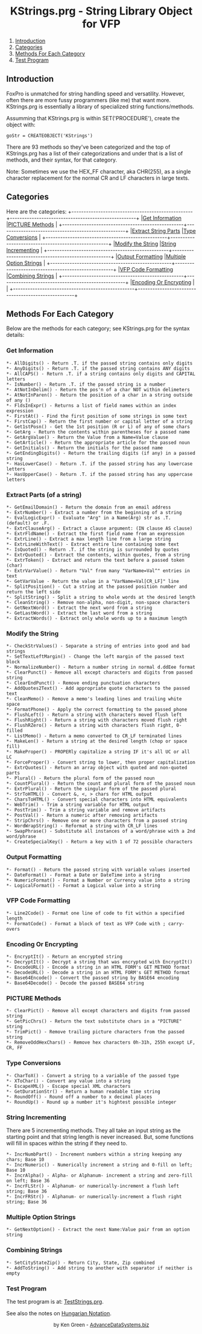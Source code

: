 # <center>KStrings.prg - String Library Object for VFP</center>

1. [Introduction](#introduction)
2. [Categories](#categories)
3. [Methods For Each Category](#methods-for-each-category)
4. [Test Program](#test-program)

## Introduction

FoxPro is unmatched for string handling speed and versatility. However, often there are more fussy programmers (like me) that want more. KStrings.prg is essentially a library of specialized string functions/methods.

Assumming that KStrings.prg is within SET('PROCEDURE'), create the object with:
```foxpro
goStr = CREATEOBJECT('KStrings')
```

There are 93 methods so they've been categorized and the top of KStrings.prg has a list of their categorizations and under that is a list of methods, and their syntax,
for that category.

Note: Sometimes we use the HEX_FF character, aka CHR(255), as a single character replacement for the normal CR and LF characters in large texts.

## Categories
Here are the categories:
+--------------------------------------------------+----------------------------------------------------+
|[Get Information](#get-information)               |[PICTURE Methods](#picture-methods)                 |
+--------------------------------------------------+----------------------------------------------------+
|[Extract String Parts](#extract-string-parts)     |[Type Conversions](#type-conversions)               |
+--------------------------------------------------+----------------------------------------------------+
|[Modify the String](#modify-the-string)           |[String Incrementing](#string-incrementing)         |
+--------------------------------------------------+----------------------------------------------------+
|[Output Formatting](#output-formatting)           |[Multiple Option Strings](#multiple-option-strings) |
+--------------------------------------------------+----------------------------------------------------+
|[VFP Code Formatting](#vfp-code-formatting)       |[Combining Strings](#combining-strings)             |
+--------------------------------------------------+----------------------------------------------------+
|[Encoding Or Encrypting](#encoding-or-encrypting) |                                                    |
+--------------------------------------------------+----------------------------------------------------+


## Methods For Each Category

Below are the methods for each category; see KStrings.prg for the syntax details:

### Get Information
```foxpro
*- AllDigits() - Return .T. if the passed string contains only digits
*- AnyDigits() - Return .T. if the passed string contains ANY digits
*- AllCAPS() - Return .T. if a string contains only digits and CAPITAL letters
*- IsNumber() - Return .T. if the passed string is a number
*- AtNotInDelim() - Return the pos'n of a char NOT within delimeters
*- AtNotInParen() - Return the position of a char in a string outside of any ()
*- FldsInExpr() - Returns a list of field names within an index expression
*- FirstAt() - Find the first position of some strings in some text
*- FirstCap() - Return the first number or capital letter of a string
*- Get1stPosn() - Get the 1st position (R or L) of any of some chars
*- GetArg - Return the contents within parentheses for a passed name
*- GetArgValue() - Return the Value from a Name=Value clause
*- GetArticle() - Return the appropriate article for the passed noun
*- GetInitials() - Return the initials for the passed name
*- GetEndingDigits() - Return the trailing digits (if any) in a passed string
*- HasLowerCase() - Return .T. if the passed string has any lowercase letters
*- HasUpperCase() - Return .T. if the passed string has any uppercase letters
```

### Extract Parts (of a string)
```foxpro
*- GetEmailDomain() - Return the domain from an email address
*- ExtrNumber() - Extract a number from the beginning of a string
*- EvalLogicExpr() - Evaluate "Arg" in a Name(Arg) str as .T. (default) or .F.
*- ExtrClauseArg() - Extract a clause argument: (IN clause AS clause)
*- ExtrFldName() - Extract the first field name from an expression
*- ExtrLine() - Extract a max length line from a large string
*- ExtrLineWithText() - Extract entire line containing some text
*- IsQuoted() - Return .T. if the string is surrounded by quotes
*- ExtrQuoted() - Extract the contents, within quotes, from a string
*- ExtrToken() - Extract and return the text before a passed token (char)
*- ExtrVarValue() - Return "Val" from many "VarName=Val^" entries in text
*- GetVarValue - Return the value in a "VarName=Val[CR_LF]" line
*- SplitPosition() - Cut a string at the passed position number and return the left side
*- SplitString() - Split a string to whole words at the desired length
*- CleanString() - Remove non-alpha, non-digit, non-space characters
*- GetNextWord() - Extract the next word from a string
*- GetLastWord() - Extract the last word from a string
*- ExtractWords() - Extract only whole words up to a maximum length
```

### Modify the String
```foxpro
*- CheckStrValues() - Separate a string of entries into good and bad strings
*- SetTextLeftMargin() - Change the left margin of the passed text block
*- NormalizeNumber() - Return a number string in normal d.ddEee format
*- ClearPunct() - Remove all except characters and digits from passed string
*- ClearEndPunct() - Remove ending punctuation characters
*- AddQuotes2Text() - Add appropriate quote characters to the passed text
*- CleanMemo() - Remove a memo's leading lines and trailing white space
*- FormatPhone() - Apply the correct formatting to the passed phone
*- FlushLeft() - Return a string with characters moved flush left
*- FlushRight() - Return a string with characters moved flush right
*- FlushRZero() - Return a string with characters flush right, 0-filled
*- ListMemo() - Return a memo converted to CR_LF terminated lines
*- MakeLen() - Return a string at the desired length (chop or space fill)
*- MakeProper() - PROPERly capitalize a string IF it's all UC or all LC
*- ForceProper() - Convert string to lower, then proper capitalization
*- ExtrQuotes() - Return an array object with quoted and non-quoted parts
*- Plural() - Return the plural form of the passed noun
*- CountPlural() - Return the count and plural form of the passed noun
*- ExtrPlural() - Return the singular form of the passed plural
*- StrToHTML() - Convert &, <, > chars for HTML output
*- CharsToHTML() - Convert special characters into HTML equivalents
*- WebTrim() - Trim a string variable for HTML output
*- PostTrim() - Trim a string variable and remove artifacts
*- PostVal() - Return a numeric after removing artifacts
*- StripChrs() - Remove one or more characters from a passed string
*- WordWrapString() - Reformat a string with CR_LF lines
*- SwapPhrase() - Substitute all instances of a word/phrase with a 2nd word/phrase
*- CreateSpecialKey() - Return a key with 1 of 72 possible characters
```

### Output Formatting
```foxpro
*- Format() - Return the passed string with variable values inserted
*- DateFormat() - Format a Date or DateTime into a string
*- NumericFormat() - Format a Number or Currency value into a string
*- LogicalFormat() - Format a Logical value into a string
```

### VFP Code Formatting
```foxpro
*- Line2Code() - Format one line of code to fit within a specified length
*- FormatCode() - Format a block of text as VFP Code with ; carry-overs
```

### Encoding Or Encrypting
```foxpro
*- EncryptIt() - Return an encrypted string
*- DecryptIt() - Decrypt a string that was encrypted with EncryptIt()
*- EncodeURL() - Encode a string in an HTML FORM's GET METHOD format
*- DecodeURL() - Decode a string in an HTML FORM's GET METHOD format
*- Base64Encode() - Convert the passed string by BASE64 encoding
*- Base64Decode() - Decode the passed BASE64 string
```

### PICTURE Methods
```foxpro
*- ClearPict() - Remove all except characters and digits from passed string
*- GetPicChrs() - Return the text substitute chars in a "PICTURE" string
*- TrimPict() - Remove trailing picture characters from the passed string
*- RemoveOddHexChars() - Remove hex characters 0h-31h, 255h except LF, CR, FF
```

### Type Conversions
```foxpro
*- CharToX() - Convert a string to a variable of the passed type
*- XToChar() - Convert any value into a string
*- EscapeXML() - Escape special XML characters
*- GetDurationStr() - Return a human readable time string
*- RoundOff() - Round off a number to x decimal places
*- RoundUp() - Round up a number it's hightest possible integer
```

### String Incrementing
There are 5 incrementing methods.  They all take an input string as the starting point and that string length is never increased.  But, some functions will fill in spaces within the string if they need to.
```foxpro
*- IncrNumbPart() - Increment numbers within a string keeping any chars; Base 10
*- IncrNumeric() - Numerically increment a string and 0-fill on left; Base 10
*- IncrAlpha() - Alpha- or Alphanum- increment a string and zero-fill on left; Base 36
*- IncrFLStr() - Alphanum- or numerically-increment a flush left string; Base 36
*- IncrFRStr() - Alphanum- or numerically-increment a flush right string; Base 36
```

### Multiple Option Strings
```foxpro
*- GetNextOption() - Extract the next Name:Value pair from an option string
```

### Combining Strings
```foxpro
*- SetCityStateZip() - Return City, State, Zip combined
*- AddToString() - Add string to another with separator if neither is empty
```

### Test Program
The test program is at: [TestStrings.prg](file:///StringTests/TestStrings.prg).
<br>

See also the notes on [Hungarian Notation](file:///HungarianNotation.md).
<br>

<font size="2"><center>
by Ken Green - [AdvanceDataSystems.biz](http://AdvanceDataSystems.biz)
</center></font>
